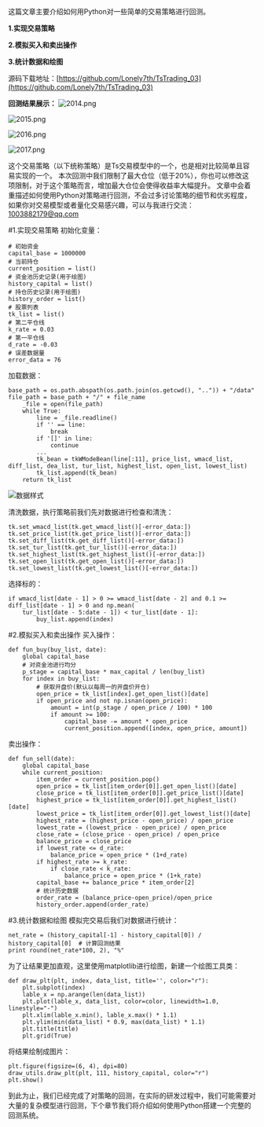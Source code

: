这篇文章主要介绍如何用Python对一些简单的交易策略进行回测。

**1.实现交易策略**

**2.模拟买入和卖出操作**

**3.统计数据和绘图**

源码下载地址：[https://github.com/Lonely7th/TsTrading_03](https://github.com/Lonely7th/TsTrading_03)

**回测结果展示：**
![2014.png](https://upload-images.jianshu.io/upload_images/9225319-05a4b38bbeed73a1.png?imageMogr2/auto-orient/strip%7CimageView2/2/w/1240)

![2015.png](https://upload-images.jianshu.io/upload_images/9225319-0503425130d524f9.png?imageMogr2/auto-orient/strip%7CimageView2/2/w/1240)

![2016.png](https://upload-images.jianshu.io/upload_images/9225319-3b33b0238228731b.png?imageMogr2/auto-orient/strip%7CimageView2/2/w/1240)

![2017.png](https://upload-images.jianshu.io/upload_images/9225319-402697b3eb4282a4.png?imageMogr2/auto-orient/strip%7CimageView2/2/w/1240)

这个交易策略（以下统称策略）是Ts交易模型中的一个，也是相对比较简单且容易实现的一个。
本次回测中我们限制了最大仓位（低于20%），你也可以修改这项限制，对于这个策略而言，增加最大仓位会使得收益率大幅提升。
文章中会着重描述如何使用Python对策略进行回测，不会过多讨论策略的细节和优劣程度，如果你对交易模型或者量化交易感兴趣，可以与我进行交流：1003882179@qq.com

#1.实现交易策略
初始化变量：
```
# 初始资金
capital_base = 1000000
# 当前持仓
current_position = list()
# 资金池历史记录(用于绘图)
history_capital = list()
# 持仓历史记录(用于绘图)
history_order = list()
# 股票列表
tk_list = list()
# 第二平仓线
k_rate = 0.03
# 第一平仓线
d_rate = -0.03
# 误差数据量
error_data = 76
```
加载数据：
```
base_path = os.path.abspath(os.path.join(os.getcwd(), "..")) + "/data"
file_path = base_path + "/" + file_name
    _file = open(file_path)
    while True:
        line = _file.readline()
        if '' == line:
            break
        if '[]' in line:
            continue
        ...
        tk_bean = tkWModeBean(line[:11], price_list, wmacd_list, diff_list, dea_list, tur_list, highest_list, open_list, lowest_list)
        tk_list.append(tk_bean)
    return tk_list
```
![数据样式](https://upload-images.jianshu.io/upload_images/9225319-52dedf450d13b625.png?imageMogr2/auto-orient/strip%7CimageView2/2/w/1240)

清洗数据，执行策略前我们先对数据进行检查和清洗：
```
tk.set_wmacd_list(tk.get_wmacd_list()[-error_data:])
tk.set_price_list(tk.get_price_list()[-error_data:])
tk.set_diff_list(tk.get_diff_list()[-error_data:])
tk.set_tur_list(tk.get_tur_list()[-error_data:])
tk.set_highest_list(tk.get_highest_list()[-error_data:])
tk.set_open_list(tk.get_open_list()[-error_data:])
tk.set_lowest_list(tk.get_lowest_list()[-error_data:])
```
选择标的：
```
if wmacd_list[date - 1] > 0 >= wmacd_list[date - 2] and 0.1 >= diff_list[date - 1] > 0 and np.mean(
    tur_list[date - 5:date - 1]) < tur_list[date - 1]:
        buy_list.append(index)
```
#2.模拟买入和卖出操作
买入操作：
```
def fun_buy(buy_list, date):
    global capital_base
    # 对资金池进行均分
    p_stage = capital_base * max_capital / len(buy_list)
    for index in buy_list:
        # 获取开盘价(默认以每周一的开盘价开仓)
        open_price = tk_list[index].get_open_list()[date]
        if open_price and not np.isnan(open_price):
            amount = int(p_stage / open_price / 100) * 100
            if amount >= 100:
                capital_base -= amount * open_price
                current_position.append([index, open_price, amount])
```
卖出操作：
```
def fun_sell(date):
    global capital_base
    while current_position:
        item_order = current_position.pop()
        open_price = tk_list[item_order[0]].get_open_list()[date]
        close_price = tk_list[item_order[0]].get_price_list()[date]
        highest_price = tk_list[item_order[0]].get_highest_list()[date]
        lowest_price = tk_list[item_order[0]].get_lowest_list()[date]
        highest_rate = (highest_price - open_price) / open_price
        lowest_rate = (lowest_price - open_price) / open_price
        close_rate = (close_price - open_price) / open_price
        balance_price = close_price
        if lowest_rate <= d_rate:
            balance_price = open_price * (1+d_rate)
        if highest_rate >= k_rate:
            if close_rate < k_rate:
                balance_price = open_price * (1+k_rate)
        capital_base += balance_price * item_order[2]
        # 统计历史数据
        order_rate = (balance_price-open_price)/open_price
        history_order.append(order_rate)
```
#3.统计数据和绘图
模拟完交易后我们对数据进行统计：
```
net_rate = (history_capital[-1] - history_capital[0]) / history_capital[0]  # 计算回测结果
print round(net_rate*100, 2), "%"
```
为了让结果更加直观，这里使用matplotlib进行绘图，新建一个绘图工具类：
```
def draw_plt(plt, index, data_list, title='', color="r"):
    plt.subplot(index)
    lable_x = np.arange(len(data_list))
    plt.plot(lable_x, data_list, color=color, linewidth=1.0, linestyle="-")
    plt.xlim(lable_x.min(), lable_x.max() * 1.1)
    plt.ylim(min(data_list) * 0.9, max(data_list) * 1.1)
    plt.title(title)
    plt.grid(True)
```
将结果绘制成图片：
```
plt.figure(figsize=(6, 4), dpi=80)
draw_utils.draw_plt(plt, 111, history_capital, color="r")
plt.show()
```
到此为止，我们已经完成了对策略的回测，在实际的研发过程中，我们可能需要对大量的复杂模型进行回测，下个章节我们将介绍如何使用Python搭建一个完整的回测系统。
